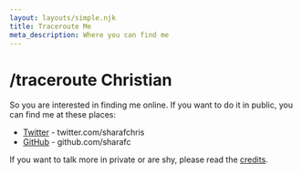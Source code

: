```yaml
---
layout: layouts/simple.njk
title: Traceroute Me
meta_description: Where you can find me
---
```


# /traceroute Christian

So you are interested in finding me online. If you want to do it in public, you can find me at these places:
* <a href="https://twitter.com/sharafchris" target="_blank">Twitter</a> - twitter.com/sharafchris
* <a href="https://github.com/sharafc" target="_blank">GitHub</a> - github.com/sharafc

If you want to talk more in private or are shy, please read the <a href="/credits">credits</a>.
